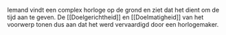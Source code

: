 Iemand vindt een complex horloge op de grond en ziet dat het dient om de tijd aan te geven. De [[Doelgerichtheid]] en [[Doelmatigheid]] van het voorwerp tonen dus aan dat het werd vervaardigd door een horlogemaker.